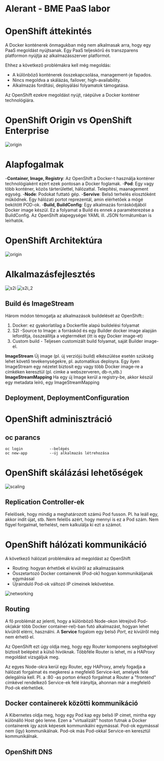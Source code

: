 # Alerant - BME PaaS labor
# OpenShift áttekintés
A Docker konténerek önmagukban még nem alkalmasak arra, hogy egy PaaS megoldást nyújtsanak.
Egy PaaS teljeskörű és transzparens platformon nyújtja az alkalmazásszerver platformot.

Ehhez a következő problémákra kell még megoldás:
- A különböző konténerek összekapcsolása, management-je fapados.
- Nincs megoldva a skálázás, failover, high-availability.
- Alkalmazás fordítási, deployálási folyamatok támogatása.

Az OpenShift ezekre megoldást nyújt, ráépülve a Docker konténer technológiára.
# OpenShift Origin vs OpenShift Enterprise
![origin](common/images/openshift_vs_origin.png)
# Alapfogalmak
-**Container, Image, Registry**: Az OpenShift a Docker-t használja konténer technológiaként ezért ezek pontosan a Docker foglamak.
-**Pod**: Egy vagy több konténer, közös tárterülettel, hálózattal. Telepítési, maanagement egység.
-**Node**: Podokat futtató gép.
-**Servive**: Belső terhelés elosztóként működnek. Egy hálózati portot reprezentál, amin elérhetőek a mögé bekötött POD-ok.
-**Build, BuildConfig**: Egy alkalmazás forráskódjából Docker image készül. Ez a folyamat a Build és ennek a paraméterezése a BuildConfig.
Az OpenShift alapegységei YAML ill. JSON formátumban is leírhatók. 
# OpenShift Architektúra
![origin](common/images/openshift_arch2.png)
# Alkalmazásfejlesztés
![s2i](common/images/s2i.png)
![s2i_2](common/images/s2i_2.png)

## Build és ImageStream

Három módon témogatja az alkalmazások buildelését az OpenShift::
1. Docker: ez gyakorlatilag a Dockerfile alapú buildelési folyamat
2. S2I -Source to Image: a forráskód és egy Builder docker image alapján lefordítja, összeállítja a végterméket (itt is egy Docker image-et)
3. Custom build - Teljesen customizált build folyamat, saját Builder image-el.

**ImageStream**
Új image (pl. új verziójú build) elkészülése esetén szükség lehet követő tevékenységekre, pl. automatikus deployra.
Egy ilyen ImageStream egy nézetet biztosít egy vagy több Docker image-re a címkéken keresztül (pl. cimke a webszerveren, db-n,stb.)
**ImageStreamMapping**
Ha egy új Image kerül a registry-be, akkor készül egy metadata leíró, egy ImageStreamMapping

## Deployment, DeploymentConfiguration

# OpenShift adminisztráció
## oc parancs
```shell
oc login            --belépés
oc new-app          --új alkalmazás létrehozása
```


# OpenShift skálázási lehetőségek
![scaling](common/images/openshift_arch3.png)
## Replication Controller-ek
Felelősek, hogy mindig a meghatározott számú Pod fusson. Pl. ha leáll egy, akkor indít újat, stb.
Nem felelős azért, hogy mennyi is ez a Pod szám. Nem figyel forgalmat, terhelést, nem kalkulálja ki ezt a számot.

# OpenShift hálózati kommunikáció
A következő hálózati problémákra ad megoldást az OpenShift
- Routing: hogyan érhetőek el kívülről az alkalmazásaink
- Összetartozó Docker containerek (Pod-ok) hogyan kommunikáljanak egymással
- Újrainduló Pod-ok változó IP címeinek lekövetése.

![networking](common/images/openshift_arch.png)
## Routing
A fő problémát az jelenti, hogy a különböző Node-okon létrejövő Pod-ok(akár több Docker container-rel)-ban futó alkalmazást, hogyan lehet kívülről elérni, használni.
A **Service** fogalom egy belső _Port_, ez kívülről még nem érhető el. 

Az OpenShift ezt úgy oldja meg, hogy egy Router komponens segítségével biztosít belépést a külső hívóknak.
Többféle Router is lehet, mi a HAProxy megoldást vizsgáljuk meg. 

Az egyes Node-okra kerül egy Router, egy HAProxy, amely fogadja a hálózati forgalmat és megkeresi a megfelelő Service-ket, amelyek felé delegálnia kell. 
Pl. a :80 -as porton érkező forgalmat a Router a "frontend" címkével rendelkező Service-ek felé irányítja, ahonnan már a megfelelő Pod-ok elérhetőek.

## Docker containerek közötti kommunikáció
A Kibernetes oldja meg, hogy egy Pod kap egy belső IP címet, mintha egy különálló Host géo lenne. Ezen a "virtualizált" hoston futnak a Docker containerek így azok képesek
kommunikálni egymással.
Pod-ok egymással nem (így) kommunikálnak. Pod-ok más Pod-okkal Service-en keresztül kommunikálnak.

## OpenShift DNS


